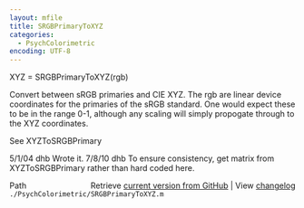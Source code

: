 ```yaml
---
layout: mfile
title: SRGBPrimaryToXYZ
categories:
  - PsychColorimetric
encoding: UTF-8
---
```


XYZ = SRGBPrimaryToXYZ(rgb)

Convert between sRGB primaries and CIE XYZ.
The rgb are linear device coordinates for the primaries of the sRGB
standard.  One would expect these to be in the range 0-1, although
any scaling will simply propogate through to the XYZ coordinates.

See XYZToSRGBPrimary

5/1/04  dhb  Wrote it.
7/8/10    dhb  To ensure consistency, get matrix from XYZToSRGBPrimary rather than hard coded here.


<div class="code_header" style="text-align:right;">
  <span style="float:left;">Path&nbsp;&nbsp;</span> <span class="counter">Retrieve <a href=
  "https://raw.github.com/Psychtoolbox-3/Psychtoolbox-3/beta/./PsychColorimetric/SRGBPrimaryToXYZ.m">current version from GitHub</a> | View <a href=
  "https://github.com/Psychtoolbox-3/Psychtoolbox-3/commits/beta/./PsychColorimetric/SRGBPrimaryToXYZ.m">changelog</a></span>
</div>
<div class="code">
  <code>./PsychColorimetric/SRGBPrimaryToXYZ.m</code>
</div>
